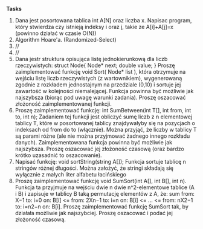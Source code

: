 **Tasks** 
1. Dana jest posortowana tablica int A[N] oraz liczba x.
Napisac program, który stwierdza czy istnieją indeksy i oraz j,
takie ze A[i]+A[j]=x (powinno działać w czasie O(N))
2. Algorithm Hoare'a. (Randomized-Select)
3. //
4. //
5. Dana jestr struktura opisująca listę jednokierunkową dla liczb rzeczywistych:
struct Node{ Node* next; double value; }
Proszę zaimplementować funkcję void Sort( Node* list ), która otrzymuje na wejściu listę
liczb rzeczywistych (z wartownikiem), wygenerowaną zgodnie z rozkładem jednostajnym na
przedziale (0,10) i sortuje jej zawartość w kolejności niemalejącej. Funkcja powinna być możliwie
jak najszybsza (biorąc pod uwagę warunki zadania). Proszę oszacować złożoność
zaimplementowanej funkcji.
6. Proszę zaimplementować funkcję:
int SumBetween(int T[], int from, int to, int n);
Zadaniem tej funkcji jest obliczyć sumę liczb z n elementowej tablicy T, które w posortowanej
tablicy znajdywałyby się na pozycjach o indeksach od from do to (włącznie). Można przyjąć, że
liczby w tablicy T są parami różne (ale nie można przyjmować żadnego innego rozkładu danych).
Zaimplementowana funkcja powinna być możliwie jak najszybsza. Proszę oszacować jej złożoność
czasową (oraz bardzo krótko uzasadnić to oszacowanie).
7. Napisać funkcję: void sortString(string A[]); Funkcja sortuje tablicę n stringów różnej
długości. Można założyć, że stringi składają się wyłącznie z małych liter alfabetu łacińskiego
8. Proszę zaimplementować funkcję void SumSort(int A[], int B[], int n). Funkcja ta
przyjmuje na wejściu dwie n dwie n^2-elementowe tablice (A i B) i zapisuje w tablicy B taką permutację
elementów z A, że:
sum from: X−1 to: i=0 on: B[i] <= from: 2Xn−1 to: i=n on: B[i] <= ... <= from: nX2−1 to: i=n2−n on: B[i].
Proszę zaimplementować funkcję SumSort tak, by działała możliwie jak najszybciej. Proszę
oszacować i podać jej złożoność czasową.

